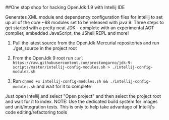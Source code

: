 ##One stop shop for hacking OpenJdk 1.9 with Intellij IDE


Generates XML module and dependency configuration files for Intellij to set up all of the core ~68 modules set to be released with java 9. Three steps to get started with a pretty neat JDK - complete with an experimental AOT compiler, embedded JavaScript, the JShell REPL and more! 

1) Pull the latest source from the OpenJdk Mercurial repositories and run ./get_source in the project root

2) From the OpenJdk 9 root run `curl https://raw.githubusercontent.com/prestongarno/jdk-9-scripts/master/intellij-config-modules.sh > ./intellij-config-modules.sh`

3) Run `chmod +x intellij-config-modules.sh && ./intellij-config-modules.sh` and wait for it to complete

Just open Intellij and select "Open project" and then select the project root and wait for it to index. 
NOTE: Use the dedicated build system for images and unit/integration tests. This is only to help take advantage of Intellij's code editing/refactoring tools
